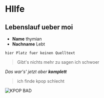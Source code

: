 # HIlfe
## Lebenslauf ueber moi 
- **Name** thymian
- **Nachname** Lebt

`hier Platz fuer keinen Quelltext`

> Gibt's nichts mehr zu sagen ich schwoer 

*Das war's' jetzt aber* ***komplett***

> ich finde kpop schlecht

![KPOP BAD](https://i.redd.it/up44225wnzx01.jpg "KPOP BAD")
